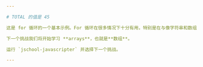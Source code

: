 ```yaml
---

# TOTAL 的值是 45

这是 for 循环的一个基本示例。For 循环在很多情况下十分有用，特别是在与像字符串和数组这样的数据结构结合后。

下一个挑战我们将开始学习 **arrays**，也就是**数组**。

运行 `jschool-javascripter` 并选择下一个挑战。

---
```

